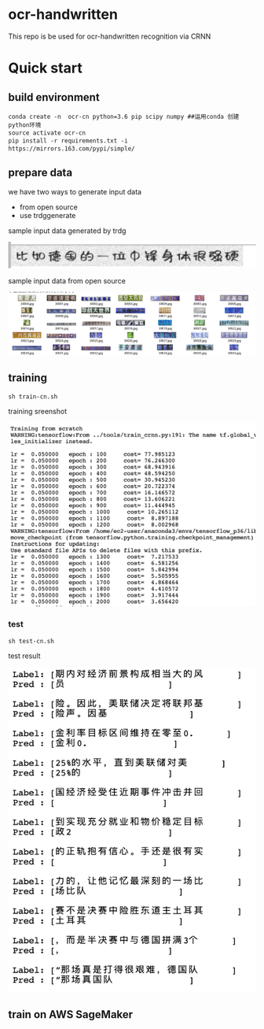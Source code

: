 # ocr-handwritten

This repo is be used for ocr-handwritten recognition via CRNN

# Quick start



## build environment

```shell script
conda create -n  ocr-cn python=3.6 pip scipy numpy ##运用conda 创建python环境
source activate ocr-cn
pip install -r requirements.txt -i https://mirrors.163.com/pypi/simple/
```

## prepare data

we have two ways to generate input data
* from open source
* use trdggenerate 

sample input data generated by trdg

![input](./doc/input.png)

sample input data from open source

![input2](./doc/input2.png)


## training 

```shell script
sh train-cn.sh
```

training sreenshot

![train](./doc/train.png)

### test

```shell script
sh test-cn.sh
```
test result

![test](./doc/test.png)



## train on AWS SageMaker